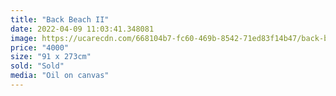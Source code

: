 ```yaml
---
title: "Back Beach II"
date: 2022-04-09 11:03:41.348081
image: https://ucarecdn.com/668104b7-fc60-469b-8542-71ed83f14b47/back-beach-ii.jpg
price: "4000"
size: "91 x 273cm"
sold: "Sold"
media: "Oil on canvas"
---
```


